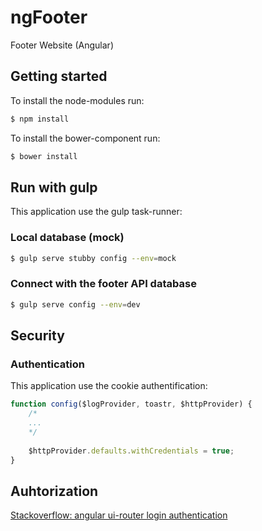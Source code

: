 # ngFooter
Footer Website (Angular)

## Getting started

To install the node-modules run:

```sh
$ npm install
```

To install the bower-component run:

```sh
$ bower install
```

## Run with gulp

This application use the gulp task-runner: 

### Local database (mock)

```sh
$ gulp serve stubby config --env=mock
```

### Connect with the footer API database

```sh
$ gulp serve config --env=dev
```

## Security
### Authentication

This application use the cookie authentification: 

```javascript
function config($logProvider, toastr, $httpProvider) {
    /*
    ...
    */
    
    $httpProvider.defaults.withCredentials = true;
}
```

## Auhtorization

[Stackoverflow: angular ui-router login authentication](http://stackoverflow.com/questions/22537311/angular-ui-router-login-authentication)






